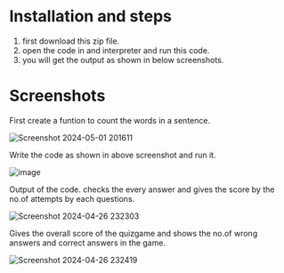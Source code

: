 # Installation and steps
 1. first download this zip file.
 2. open the code in and interpreter and run this code.
 3. you will get the output as shown in below screenshots.
 
# Screenshots

 First create a funtion to count the words in a sentence.
 
![Screenshot 2024-05-01 201611](https://github.com/vamshisai010/wordcount/assets/137802468/2b2a79b4-4161-4340-8098-a6dce48b305c)

 Write the code as shown in above screenshot and run it.
 
![image](https://github.com/vamshisai010/wordcount/assets/137802468/68ce4e60-bec5-427e-a458-76c61bdf61d5)

 Output of the code. checks the every answer and gives the score by the no.of attempts by each questions.
 
![Screenshot 2024-04-26 232303](https://github.com/vamshisai010/quizgame/assets/137802468/4a55c115-3765-46e6-8a35-9c783e87e196)

 Gives the overall score of the quizgame and shows the no.of wrong answers and correct answers in the game.
 
![Screenshot 2024-04-26 232419](https://github.com/vamshisai010/quizgame/assets/137802468/e743d1a5-238d-40c4-8af5-1e43444e1b74)
